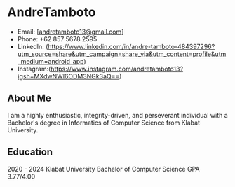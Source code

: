 # AndreTamboto

- Email: [andretamboto13@gmail.com]
- Phone: +62 857 5678 2595
- LinkedIn: (https://www.linkedin.com/in/andre-tamboto-484397296?utm_source=share&utm_campaign=share_via&utm_content=profile&utm_medium=android_app)
- Instagram:(https://www.instagram.com/andretamboto13?igsh=MXdwNWl6ODM3NGk3aQ==)

## About Me

I am a highly enthusiastic, integrity-driven, and perseverant individual with a Bachelor's degree in Informatics of Computer Science from Klabat University.

## Education

2020 - 2024
Klabat University
Bachelor of Computer Science
GPA 3.77/4.00

